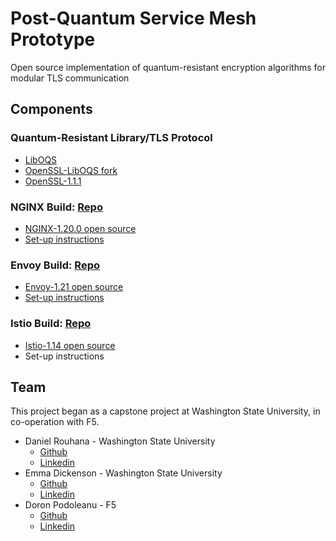 # Post-Quantum Service Mesh Prototype

Open source implementation of quantum-resistant encryption algorithms for modular TLS communication

## Components

### Quantum-Resistant Library/TLS Protocol
- [LibOQS](https://github.com/open-quantum-safe/liboqs)
- [OpenSSL-LibOQS fork](https://github.com/open-quantum-safe/openssl)
- [OpenSSL-1.1.1](https://github.com/openssl/openssl/tree/OpenSSL_1_1_1-stable)


### NGINX Build: [Repo](https://github.com/Post-Quantum-Mesh/nginx-oqs)
- [NGINX-1.20.0 open source](https://github.com/nginx/nginx/tree/branches/stable-1.20)
- [Set-up instructions](https://github.com/Post-Quantum-Mesh/nginx-oqs#local-environment-setup)

### Envoy Build: [Repo](https://github.com/Post-Quantum-Mesh/envoy-oqs)
- [Envoy-1.21 open source](https://github.com/envoyproxy/envoy/tree/release/v1.21)
- [Set-up instructions](https://github.com/Post-Quantum-Mesh/envoy-oqs#local-environment-setup)

### Istio Build: [Repo](https://github.com/Post-Quantum-Mesh/istio-oqs)
- [Istio-1.14 open source](https://github.com/istio/istio/tree/release-1.14)
- Set-up instructions

## Team

This project began as a capstone project at Washington State University, in co-operation with F5.

- Daniel Rouhana - Washington State University
  - [Github](https://github.com/drouhana)
  - [Linkedin](https://www.linkedin.com/in/rouhana/)
- Emma Dickenson - Washington State University
  - [Github](https://github.com/emmadickenson4)
  - [Linkedin](https://www.linkedin.com/in/emma-dickenson/)
- Doron Podoleanu - F5
  - [Github](https://github.com/doronp)
  - [Linkedin](https://www.linkedin.com/in/doronpodoleanu/)
